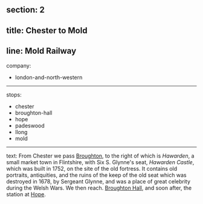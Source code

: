 section: 2
----
title: Chester to Mold
----
line: Mold Railway
----
company:
- london-and-north-western
----
stops:
- chester
- broughton-hall
- hope
- padeswood
- llong
- mold
----
text: From Chester we pass [Broughton](/stations/broughton), to the right of which is *Hawarden*, a small market town in Flintshire, with Six S. Glynne's seat, *Hawarden Castle*, which was built in 1752, on the site of the old fortress. It contains old portraits, antiquities, and the ruins of the keep of the old seat which was destroyed in 1678, by Sergeant Glynne, and was a place of great celebrity during the Welsh Wars. We then reach. [Broughton Hall](/stations/broughton-hall), and soon after, the station at [Hope](/stations/hope).
